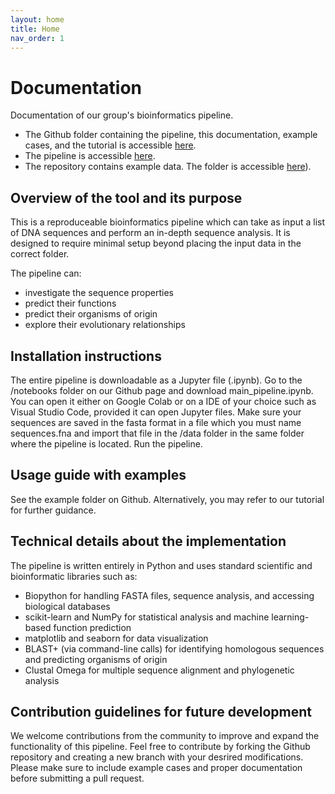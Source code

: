 ```yaml
---
layout: home
title: Home
nav_order: 1
---
```


# Documentation 
Documentation of our group's bioinformatics pipeline. 
- The Github folder containing the pipeline, this documentation, example cases, and the tutorial is accessible [here](https://github.com/luquelab/Bioinformatics_Too_Indecisive).
- The pipeline is accessible [here](https://github.com/luquelab/Bioinformatics_Too_Indecisive/blob/main/notebooks/Group_2_(Too_indecisive)_.ipynb).
- The repository contains example data. The folder is accessible [here](https://github.com/luquelab/Bioinformatics_Too_Indecisive/tree/main/example)).

## Overview of the tool and its purpose
This is a reproduceable bioinformatics pipeline which can take as input a list of DNA sequences and perform an in-depth sequence analysis. It is designed to require minimal setup beyond placing the input data in the correct folder.

The pipeline can: 
- investigate the sequence properties
- predict their functions
- predict their organisms of origin
- explore their evolutionary relationships

## Installation instructions
The entire pipeline is downloadable as a Jupyter file (.ipynb). Go to the /notebooks folder on our Github page and download main_pipeline.ipynb. You can open it either on Google Colab or on a IDE of your choice such as Visual Studio Code, provided it can open Jupyter files. Make sure your sequences are saved in the fasta format in a file which you must name sequences.fna and import that file in the /data folder in the same folder where the pipeline is located. Run the pipeline. 

## Usage guide with examples
See the example folder on Github. Alternatively, you may refer to our tutorial for further guidance. 

## Technical details about the implementation
The pipeline is written entirely in Python and uses standard scientific and bioinformatic libraries such as:
- Biopython for handling FASTA files, sequence analysis, and accessing biological databases
- scikit-learn and NumPy for statistical analysis and machine learning-based function prediction
- matplotlib and seaborn for data visualization
- BLAST+ (via command-line calls) for identifying homologous sequences and predicting organisms of origin
- Clustal Omega for multiple sequence alignment and phylogenetic analysis

## Contribution guidelines for future development
We welcome contributions from the community to improve and expand the functionality of this pipeline. Feel free to contribute by forking the Github repository and creating a new branch with your desrired modifications. Please make sure to include example cases and proper documentation before submitting a pull request.
